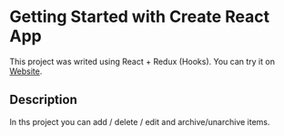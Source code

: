 # Getting Started with Create React App

This project was writed using React + Redux (Hooks). You can try it on [Website](https://stassemenyuk.github.io/note-app/).

## Description

In ths project you can add / delete / edit and archive/unarchive items.
